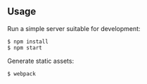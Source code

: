 Usage
-----

Run a simple server suitable for development:

```
$ npm install
$ npm start
```

Generate static assets:

```
$ webpack
```
